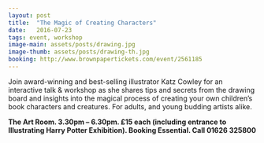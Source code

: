 ```yaml
---
layout: post
title:  "The Magic of Creating Characters"
date:   2016-07-23
tags: event, workshop
image-main: assets/posts/drawing.jpg
image-thumb: assets/posts/drawing-th.jpg
booking: http://www.brownpapertickets.com/event/2561185
---
```


Join award-winning and best-selling illustrator Katz Cowley for an interactive talk & workshop as she shares tips and secrets from the drawing board and insights into the magical process of creating your own children’s book characters and creatures. For adults, and young budding artists alike.

**The Art Room. 3.30pm – 6.30pm. £15 each (including entrance to Illustrating Harry Potter Exhibition). Booking Essential. Call 01626 325800**
